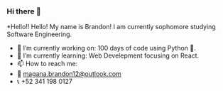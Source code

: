 ### Hi there 👋

*Hello!!
Hello! My name is Brandon! I am currently sophomore studying Software Engineering.
* 🔭 I’m currently working on: 100 days of code using Python 🐍.
* 🌱 I’m currently learning: Web Develepment focusing on React.
* 📫 How to reach me:
* 📧 magana.brandon12@outlook.com
* 📞 +52 341 198 0127
